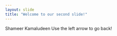 ```yaml
---
layout: slide
title: "Welcome to our second slide!"
---
```

Shameer Kamaludeen
Use the left arrow to go back!
